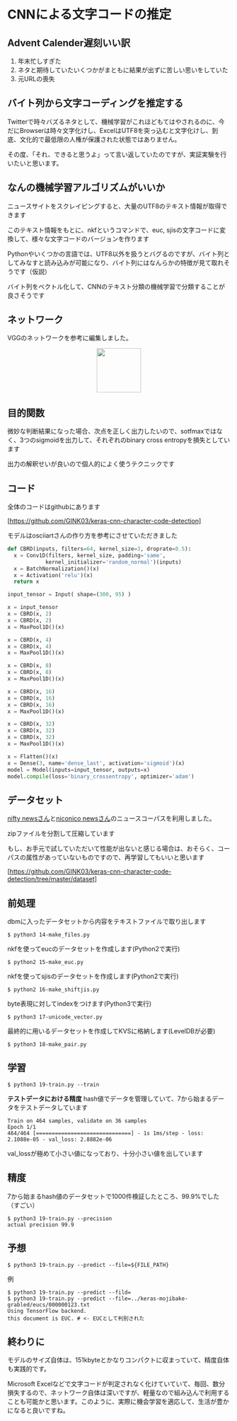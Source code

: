# CNNによる文字コードの推定

## Advent Calender遅刻いい訳
1. 年末忙しすぎた
2. ネタと期待していたいくつかがまともに結果が出ずに苦しい思いをしていた
3. 元URLの喪失

## バイト列から文字コーディングを推定する

Twitterで時々バズるネタとして、機械学習がこれほどもてはやされるのに、今だにBrowserは時々文字化けし、ExcelはUTF8を突っ込むと文字化けし、到底、文化的で最低限の人権が保護された状態ではありません。  


その度、「それ、できると思うよ」って言い返していたのですが、実証実験を行いたいと思います。  

## なんの機械学習アルゴリズムがいいか
ニュースサイトをスクレイピングすると、大量のUTF8のテキスト情報が取得できます  

このテキスト情報をもとに、nkfというコマンドで、euc, sjisの文字コードに変換して、様々な文字コードのバージョンを作ります  

Pythonやいくつかの言語では、UTF8以外を扱うとバグるのですが、バイト列としてみなすと読み込みが可能になり、バイト列にはなんらかの特徴が見て取れそうです（仮説）  

バイト列をベクトル化して、CNNのテキスト分類の機械学習で分類することが良さそうです  


## ネットワーク
VGGのネットワークを参考に編集しました。

<div align="center">
  <img width="100px" src="https://user-images.githubusercontent.com/4949982/34658318-57ee45fc-f471-11e7-8e4a-7a742e1e3f2b.png">
</div>

## 目的関数
微妙な判断結果になった場合、次点を正しく出力したいので、sotfmaxではなく、3つのsigmoidを出力して、それぞれのbinary cross entropyを損失としています  

出力の解釈せいが良いので個人的によく使うテクニックです  

## コード
全体のコードはgithubにあります

[https://github.com/GINK03/keras-cnn-character-code-detection]  

モデルはosciiartさんの作り方を参考にさせていただきました  

```python
def CBRD(inputs, filters=64, kernel_size=3, droprate=0.5):
  x = Conv1D(filters, kernel_size, padding='same',
            kernel_initializer='random_normal')(inputs)
  x = BatchNormalization()(x)
  x = Activation('relu')(x)
  return x

input_tensor = Input( shape=(300, 95) )

x = input_tensor
x = CBRD(x, 2)
x = CBRD(x, 2)
x = MaxPool1D()(x)

x = CBRD(x, 4)
x = CBRD(x, 4)
x = MaxPool1D()(x)

x = CBRD(x, 8)
x = CBRD(x, 8)
x = MaxPool1D()(x)

x = CBRD(x, 16)
x = CBRD(x, 16)
x = CBRD(x, 16)
x = MaxPool1D()(x)

x = CBRD(x, 32)
x = CBRD(x, 32)
x = CBRD(x, 32)
x = MaxPool1D()(x)

x = Flatten()(x)
x = Dense(3, name='dense_last', activation='sigmoid')(x)
model = Model(inputs=input_tensor, outputs=x)
model.compile(loss='binary_crossentropy', optimizer='adam')
```

## データセット
[nifty newsさん](https://news.nifty.com/)と[niconico newsさん](http://news.nicovideo.jp/)のニュースコーパスを利用しました。  

zipファイルを分割して圧縮しています 

もし、お手元で試していただいて性能が出ないと感じる場合は、おそらく、コーパスの属性があっていないものですので、再学習してもいいと思います  

[https://github.com/GINK03/keras-cnn-character-code-detection/tree/master/dataset]

## 前処理

dbmに入ったデータセットから内容をテキストファイルで取り出します
```console
$ python3 14-make_files.py
```

nkfを使ってeucのデータセットを作成します(Python2で実行)
```console
$ python2 15-make_euc.py
```

nkfを使ってsjisのデータセットを作成します(Python2で実行)
```console
$ python2 16-make_shiftjis.py
```

byte表現に対してindexをつけます(Python3で実行)
```console
$ python3 17-unicode_vector.py 
```

最終的に用いるデータセットを作成してKVSに格納します(LevelDBが必要)
```console
$ python3 18-make_pair.py
```

## 学習

```console
$ python3 19-train.py --train
```

**テストデータにおける精度** 
hash値でデータを管理していて、7から始まるデータをテストデータしています  
```console
Train on 464 samples, validate on 36 samples
Epoch 1/1
464/464 [==============================] - 1s 1ms/step - loss: 2.1088e-05 - val_loss: 2.8882e-06
```
val_lossが極めて小さい値になっており、十分小さい値を出しています

## 精度
7から始まるhash値のデータセットで1000件検証したところ、99.9%でした（すごい）
```console
$ python3 19-train.py --precision 
actual precision 99.9
```

## 予想

```console
$ python3 19-train.py --predict --file=${FILE_PATH}
```
例
```console
$ python3 19-train.py --predict --fild=
$ python3 19-train.py --predict --file=../keras-mojibake-grabled/eucs/000000123.txt 
Using TensorFlow backend.
this document is EUC. # <- EUCとして判別された
```

## 終わりに
モデルのサイズ自体は、151kbyteとかなりコンパクトに収まっていて、精度自体も実践的です。  

Microsoft Excelなどで文字コードが判定されなく化けていていて、毎回、数分損失するので、ネットワーク自体は深いですが、軽量なので組み込んで利用することも可能かと思います。このように、実際に機会学習を適応して、生活が豊かになると良いですね。

